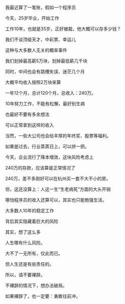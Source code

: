 我最近算了一笔账，假如一个程序员

今天，25岁毕业，开始工作

工作10年，也就是35岁，正好被裁，他大概可以存多少钱？

我们不谈顶级天才、中彩票、幸运儿

这种与大多数人无关的概率事件

我们划掉最高薪5万块，划掉最低薪几千块

同时，中间也会有跳槽失误、迷茫几个月

大概平均收入按照2万块来算

一年12个月，总计120个月，总收入：240万。

10年努力工作，不能有松懈，最好别生病

也最好不要有多余想法

可以正常拿到这样的收入

当然，一些大公司也会给丰厚的年终奖、股票等福利。

如果是过去，行业蒸蒸日上，可以拼一把。

今天，企业流行了降本增效，这块风险考虑上

240万的存款，应该算是正常情况了

240万，差不多刚好可以在杭州买一套不大不小的房。

但，这还没算上：人这一生“生老病死”方面的大头开销

哪怕程序员的收入还算可以，其实也只能勉强生活。

大多数人10年的稳定工作

背后其实隐藏着巨大的风险

其实，想了这么多

人生哪有什么风险。

大不了一无所有，仅此而已。

但人生还是有些责任的。

所以，请不要裸辞。

不裸辞的情况下，想办法破局。

如果裸辞了，也一定要：勇敢往前冲。



























